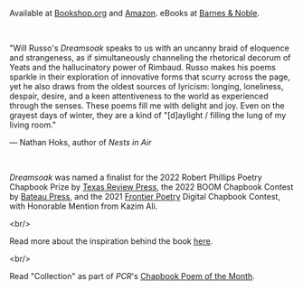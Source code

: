 Available at [Bookshop.org](https://bookshop.org/p/books/dreamsoak-will-russo/19726617) and [Amazon](https://www.amazon.com/Dreamsoak-Will-Russo/dp/1959118080)[](https://www.barnesandnoble.com/w/dreamsoak-will-russo/1143054224). eBooks at [Barnes & Noble](https://www.barnesandnoble.com/w/dreamsoak-will-russo/1143054224?ean=9798869341723).

<br/>

"Will Russo's _Dreamsoak_ speaks to us with an uncanny braid of eloquence and strangeness, as if simultaneously channeling the rhetorical decorum of Yeats and the hallucinatory power of Rimbaud. ﻿Russo makes his poems sparkle in their exploration of innovative forms that scurry across the page, yet he also draws from the oldest sources of lyricism: longing, loneliness, despair, desire, and a keen attentiveness to the world as experienced through the senses. These poems fill me with delight and joy. Even on the grayest days of winter, they are a kind of "\[d]aylight / filling the lung of my living room."

— Nathan Hoks, author of _Nests in Air_

<br/>

_D﻿reamsoak_ was named a finalist for the 2022 Robert Phillips Poetry Chapbook Prize by [Texas Review Press](https://texasreviewpress.wordpress.com/2022/06/22/2022-robert-phillips-chapbook-prize-winner/), the 2022 BOOM Chapbook Contest by [Bateau Press](https://www.instagram.com/p/CXIv6lCLtMZ/), and the 2021 [Frontier Poetry](https://www.frontierpoetry.com/2021/08/19/2021-chapbook-contest-winner-finalists/) Digital Chapbook Contest, with Honorable Mention from Kazim Ali.

<﻿br/>

Read more about the inspiration behind the book [here](https://www.querenciapress.com/blog?offset=1684115650469).

<﻿br/>

R﻿ead "Collection" as part of _PCR_'s [Chapbook Poem of the Month](https://phillychapbookreview.org/chapbook-poem-collection-by-will-russo/).
